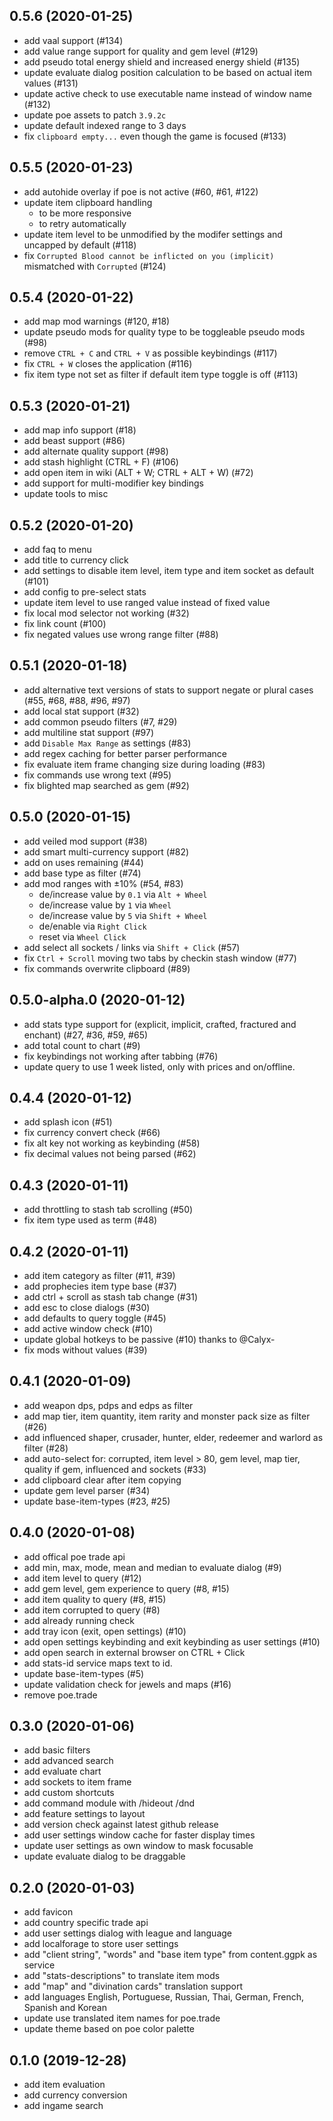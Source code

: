 ## 0.5.6 (2020-01-25)

* add vaal support (#134)
* add value range support for quality and gem level (#129)
* add pseudo total energy shield and increased energy shield (#135)
* update evaluate dialog position calculation to be based on actual item values (#131)
* update active check to use executable name instead of window name (#132)
* update poe assets to patch `3.9.2c`
* update default indexed range to 3 days
* fix `clipboard empty...` even though the game is focused (#133)

## 0.5.5 (2020-01-23)

* add autohide overlay if poe is not active (#60, #61, #122)
* update item clipboard handling
    * to be more responsive 
    * to retry automatically
* update item level to be unmodified by the modifer settings and uncapped by default (#118)
* fix `Corrupted Blood cannot be inflicted on you (implicit)` mismatched with `Corrupted` (#124)

## 0.5.4 (2020-01-22)

* add map mod warnings (#120, #18)
* update pseudo mods for quality type to be toggleable pseudo mods (#98)
* remove `CTRL + C` and `CTRL + V` as possible keybindings (#117)
* fix `CTRL + W` closes the application (#116)
* fix item type not set as filter if default item type toggle is off (#113)

## 0.5.3 (2020-01-21)

* add map info support (#18)
* add beast support (#86)
* add alternate quality support (#98)
* add stash highlight (CTRL + F) (#106)
* add open item in wiki (ALT + W; CTRL + ALT + W) (#72)
* add support for multi-modifier key bindings
* update tools to misc

## 0.5.2 (2020-01-20)

* add faq to menu
* add title to currency click
* add settings to disable item level, item type and item socket as default (#101)
* add config to pre-select stats
* update item level to use ranged value instead of fixed value
* fix local mod selector not working (#32)
* fix link count (#100)
* fix negated values use wrong range filter (#88)

## 0.5.1 (2020-01-18)

* add alternative text versions of stats to support negate or plural cases (#55, #68, #88, #96, #97)
* add local stat support (#32)
* add common pseudo filters (#7, #29)
* add multiline stat support (#97)
* add `Disable Max Range` as settings (#83)
* add regex caching for better parser performance
* fix evaluate item frame changing size during loading (#83)
* fix commands use wrong text (#95)
* fix blighted map searched as gem (#92)

## 0.5.0 (2020-01-15)

* add veiled mod support (#38)
* add smart multi-currency support (#82)
* add on uses remaining (#44)
* add base type as filter (#74)
* add mod ranges with ±10% (#54, #83)
    * de/increase value by `0.1` via `Alt + Wheel`
    * de/increase value by `1` via `Wheel`
    * de/increase value by `5` via `Shift + Wheel`
    * de/enable via `Right Click`
    * reset via `Wheel Click`
* add select all sockets / links via `Shift + Click` (#57)
* fix `Ctrl + Scroll` moving two tabs by checkin stash window (#77)
* fix commands overwrite clipboard (#89)

## 0.5.0-alpha.0 (2020-01-12)

* add stats type support for (explicit, implicit, crafted, fractured and enchant) (#27, #36, #59, #65)
* add total count to chart (#9)
* fix keybindings not working after tabbing (#76)
* update query to use 1 week listed, only with prices and on/offline.

## 0.4.4 (2020-01-12)

* add splash icon (#51)
* fix currency convert check (#66)
* fix alt key not working as keybinding (#58)
* fix decimal values not being parsed (#62)

## 0.4.3 (2020-01-11)

* add throttling to stash tab scrolling (#50)
* fix item type used as term (#48)

## 0.4.2 (2020-01-11)

* add item category as filter (#11, #39)
* add prophecies item type base (#37)
* add ctrl + scroll as stash tab change (#31)
* add esc to close dialogs (#30)
* add defaults to query toggle (#45)
* add active window check (#10)
* update global hotkeys to be passive (#10) thanks to @Calyx-
* fix mods without values (#39)

## 0.4.1 (2020-01-09)

* add weapon dps, pdps and edps as filter
* add map tier, item quantity, item rarity and monster pack size as filter (#26)
* add influenced shaper, crusader, hunter, elder, redeemer and warlord as filter (#28)
* add auto-select for: corrupted, item level > 80, gem level, map tier, quality if gem, influenced and sockets (#33)
* add clipboard clear after item copying
* update gem level parser (#34)
* update base-item-types (#23, #25)

## 0.4.0 (2020-01-08)

* add offical poe trade api
* add min, max, mode, mean and median to evaluate dialog (#9)
* add item level to query (#12)
* add gem level, gem experience to query (#8, #15)
* add item quality to query (#8, #15)
* add item corrupted to query (#8)
* add already running check
* add tray icon (exit, open settings) (#10)
* add open settings keybinding and exit keybinding as user settings (#10)
* add open search in external browser on CTRL + Click
* add stats-id service maps text to id.
* update base-item-types (#5)
* update validation check for jewels and maps (#16)
* remove poe.trade

## 0.3.0 (2020-01-06)

* add basic filters
* add advanced search
* add evaluate chart
* add sockets to item frame
* add custom shortcuts
* add command module with /hideout /dnd
* add feature settings to layout
* add version check against latest github release
* add user settings window cache for faster display times
* update user settings as own window to mask focusable
* update evaluate dialog to be draggable

## 0.2.0 (2020-01-03)

* add favicon
* add country specific trade api
* add user settings dialog with league and language
* add localforage to store user settings
* add "client string", "words" and "base item type" from content.ggpk as service
* add "stats-descriptions" to translate item mods
* add "map" and "divination cards" translation support
* add languages English, Portuguese, Russian, Thai, German, French, Spanish and Korean
* update use translated item names for poe.trade
* update theme based on poe color palette

## 0.1.0 (2019-12-28)

* add item evaluation
* add currency conversion
* add ingame search
